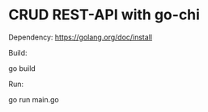 # CRUD REST-API with go-chi
Dependency: https://golang.org/doc/install

Build:

  go build
  
 Run:
 
  go run main.go
